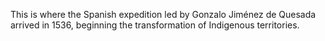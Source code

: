 This is where the Spanish expedition led by Gonzalo Jiménez de Quesada arrived in 1536, beginning the transformation of Indigenous territories.
